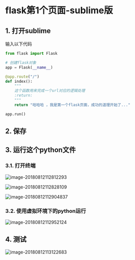 # flask第1个页面-sublime版

## 1. 打开sublime

输入以下代码

```python
from flask import Flask

# 创建flask对象
app = Flask(__name__)

@app.route("/")
def index():
    """
    这个函数用来完成一个url对应的逻辑处理
    :return:
    """
    return "哈哈哈 ，我是第一个flask页面，成功的道理开始了..."

app.run()

```

## 2. 保存

## 3. 运行这个python文件

### 3.1. 打开终端

![image-20180812112812293](assets/image-20180812112812293.png)

![image-20180812112828109](assets/image-20180812112828109.png)

![image-20180812112904837](assets/image-20180812112904837.png)

### 3.2. 使用虚拟环境下的python运行

![image-20180812112952124](assets/image-20180812112952124.png)

## 4. 测试

![image-20180812113122683](assets/image-20180812113122683.png)